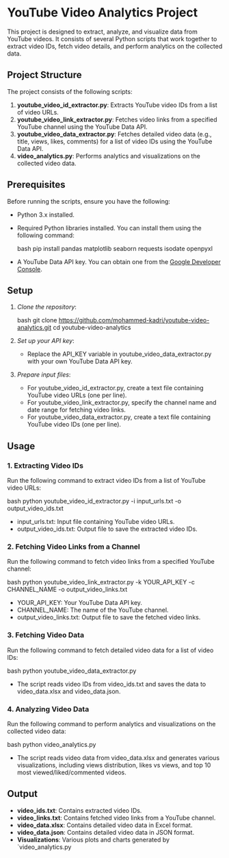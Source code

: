 # YouTube Video Analytics Project

This project is designed to extract, analyze, and visualize data from YouTube videos. It consists of several Python scripts that work together to extract video IDs, fetch video details, and perform analytics on the collected data.

## Project Structure

The project consists of the following scripts:

1. **youtube_video_id_extractor.py**: Extracts YouTube video IDs from a list of video URLs.
2. **youtube_video_link_extractor.py**: Fetches video links from a specified YouTube channel using the YouTube Data API.
3. **youtube_video_data_extractor.py**: Fetches detailed video data (e.g., title, views, likes, comments) for a list of video IDs using the YouTube Data API.
4. **video_analytics.py**: Performs analytics and visualizations on the collected video data.

## Prerequisites

Before running the scripts, ensure you have the following:

- Python 3.x installed.
- Required Python libraries installed. You can install them using the following command:

  bash
  pip install pandas matplotlib seaborn requests isodate openpyxl
  

- A YouTube Data API key. You can obtain one from the [Google Developer Console](https://console.developers.google.com/).

## Setup

1. *Clone the repository*:

   bash
   git clone https://github.com/mohammed-kadri/youtube-video-analytics.git
   cd youtube-video-analytics
   

2. *Set up your API key*:

   - Replace the API_KEY variable in youtube_video_data_extractor.py with your own YouTube Data API key.

3. *Prepare input files*:

   - For youtube_video_id_extractor.py, create a text file containing YouTube video URLs (one per line).
   - For youtube_video_link_extractor.py, specify the channel name and date range for fetching video links.
   - For youtube_video_data_extractor.py, create a text file containing YouTube video IDs (one per line).

## Usage

### 1. Extracting Video IDs

Run the following command to extract video IDs from a list of YouTube video URLs:

bash
python youtube_video_id_extractor.py -i input_urls.txt -o output_video_ids.txt


- input_urls.txt: Input file containing YouTube video URLs.
- output_video_ids.txt: Output file to save the extracted video IDs.

### 2. Fetching Video Links from a Channel

Run the following command to fetch video links from a specified YouTube channel:

bash
python youtube_video_link_extractor.py -k YOUR_API_KEY -c CHANNEL_NAME -o output_video_links.txt


- YOUR_API_KEY: Your YouTube Data API key.
- CHANNEL_NAME: The name of the YouTube channel.
- output_video_links.txt: Output file to save the fetched video links.

### 3. Fetching Video Data

Run the following command to fetch detailed video data for a list of video IDs:

bash
python youtube_video_data_extractor.py


- The script reads video IDs from video_ids.txt and saves the data to video_data.xlsx and video_data.json.

### 4. Analyzing Video Data

Run the following command to perform analytics and visualizations on the collected video data:

bash
python video_analytics.py


- The script reads video data from video_data.xlsx and generates various visualizations, including views distribution, likes vs views, and top 10 most viewed/liked/commented videos.

## Output

- **video_ids.txt**: Contains extracted video IDs.
- **video_links.txt**: Contains fetched video links from a YouTube channel.
- **video_data.xlsx**: Contains detailed video data in Excel format.
- **video_data.json**: Contains detailed video data in JSON format.
- **Visualizations**: Various plots and charts generated by `video_analytics.py
